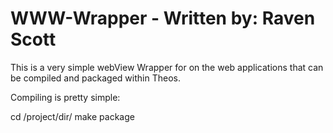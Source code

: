 WWW-Wrapper - Written by: Raven Scott
===========

This is a very simple webView Wrapper for on the web applications that can be compiled and packaged within Theos. 

Compiling is pretty simple: 

cd /project/dir/
make package 

